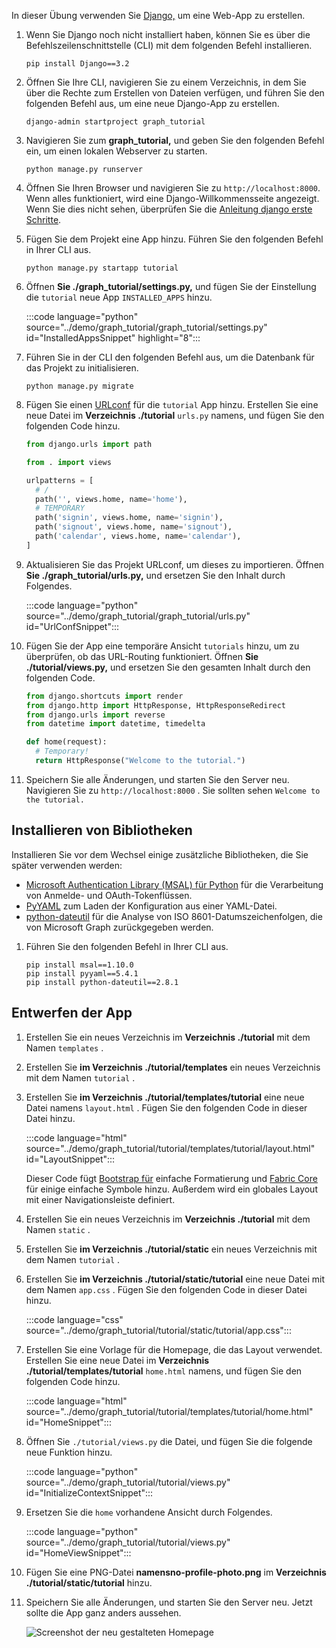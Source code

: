 <!-- markdownlint-disable MD002 MD041 -->

In dieser Übung verwenden Sie [Django,](https://www.djangoproject.com/) um eine Web-App zu erstellen.

1. Wenn Sie Django noch nicht installiert haben, können Sie es über die Befehlszeilenschnittstelle (CLI) mit dem folgenden Befehl installieren.

    ```Shell
    pip install Django==3.2
    ```

1. Öffnen Sie Ihre CLI, navigieren Sie zu einem Verzeichnis, in dem Sie über die Rechte zum Erstellen von Dateien verfügen, und führen Sie den folgenden Befehl aus, um eine neue Django-App zu erstellen.

    ```Shell
    django-admin startproject graph_tutorial
    ```

1. Navigieren Sie zum **graph_tutorial,** und geben Sie den folgenden Befehl ein, um einen lokalen Webserver zu starten.

    ```Shell
    python manage.py runserver
    ```

1. Öffnen Sie Ihren Browser und navigieren Sie zu `http://localhost:8000`. Wenn alles funktioniert, wird eine Django-Willkommensseite angezeigt. Wenn Sie dies nicht sehen, überprüfen Sie die [Anleitung django erste Schritte](https://www.djangoproject.com/start/).

1. Fügen Sie dem Projekt eine App hinzu. Führen Sie den folgenden Befehl in Ihrer CLI aus.

    ```Shell
    python manage.py startapp tutorial
    ```

1. Öffnen **Sie ./graph_tutorial/settings.py,** und fügen Sie der Einstellung die `tutorial` neue App `INSTALLED_APPS` hinzu.

    :::code language="python" source="../demo/graph_tutorial/graph_tutorial/settings.py" id="InstalledAppsSnippet" highlight="8":::

1. Führen Sie in der CLI den folgenden Befehl aus, um die Datenbank für das Projekt zu initialisieren.

    ```Shell
    python manage.py migrate
    ```

1. Fügen Sie einen [URLconf](https://docs.djangoproject.com/en/3.0/topics/http/urls/) für die `tutorial` App hinzu. Erstellen Sie eine neue Datei im **Verzeichnis ./tutorial** `urls.py` namens, und fügen Sie den folgenden Code hinzu.

    ```python
    from django.urls import path

    from . import views

    urlpatterns = [
      # /
      path('', views.home, name='home'),
      # TEMPORARY
      path('signin', views.home, name='signin'),
      path('signout', views.home, name='signout'),
      path('calendar', views.home, name='calendar'),
    ]
    ```

1. Aktualisieren Sie das Projekt URLconf, um dieses zu importieren. Öffnen **Sie ./graph_tutorial/urls.py,** und ersetzen Sie den Inhalt durch Folgendes.

    :::code language="python" source="../demo/graph_tutorial/graph_tutorial/urls.py" id="UrlConfSnippet":::

1. Fügen Sie der App eine temporäre Ansicht `tutorials` hinzu, um zu überprüfen, ob das URL-Routing funktioniert. Öffnen **Sie ./tutorial/views.py,** und ersetzen Sie den gesamten Inhalt durch den folgenden Code.

    ```python
    from django.shortcuts import render
    from django.http import HttpResponse, HttpResponseRedirect
    from django.urls import reverse
    from datetime import datetime, timedelta

    def home(request):
      # Temporary!
      return HttpResponse("Welcome to the tutorial.")
    ```

1. Speichern Sie alle Änderungen, und starten Sie den Server neu. Navigieren Sie zu `http://localhost:8000` . Sie sollten sehen `Welcome to the tutorial.`

## <a name="install-libraries"></a>Installieren von Bibliotheken

Installieren Sie vor dem Wechsel einige zusätzliche Bibliotheken, die Sie später verwenden werden:

- [Microsoft Authentication Library (MSAL) für Python](https://github.com/AzureAD/microsoft-authentication-library-for-python) für die Verarbeitung von Anmelde- und OAuth-Tokenflüssen.
- [PyYAML](https://pyyaml.org/wiki/PyYAMLDocumentation) zum Laden der Konfiguration aus einer YAML-Datei.
- [python-dateutil](https://pypi.org/project/python-dateutil/) für die Analyse von ISO 8601-Datumszeichenfolgen, die von Microsoft Graph zurückgegeben werden.

1. Führen Sie den folgenden Befehl in Ihrer CLI aus.

    ```Shell
    pip install msal==1.10.0
    pip install pyyaml==5.4.1
    pip install python-dateutil==2.8.1
    ```

## <a name="design-the-app"></a>Entwerfen der App

1. Erstellen Sie ein neues Verzeichnis im **Verzeichnis ./tutorial** mit dem Namen `templates` .

1. Erstellen Sie **im Verzeichnis ./tutorial/templates** ein neues Verzeichnis mit dem Namen `tutorial` .

1. Erstellen Sie **im Verzeichnis ./tutorial/templates/tutorial** eine neue Datei namens `layout.html` . Fügen Sie den folgenden Code in dieser Datei hinzu.

    :::code language="html" source="../demo/graph_tutorial/tutorial/templates/tutorial/layout.html" id="LayoutSnippet":::

    Dieser Code fügt [Bootstrap für](http://getbootstrap.com/) einfache Formatierung und [Fabric Core](https://developer.microsoft.com/fluentui#/get-started#fabric-core) für einige einfache Symbole hinzu. Außerdem wird ein globales Layout mit einer Navigationsleiste definiert.

1. Erstellen Sie ein neues Verzeichnis im **Verzeichnis ./tutorial** mit dem Namen `static` .

1. Erstellen Sie **im Verzeichnis ./tutorial/static** ein neues Verzeichnis mit dem Namen `tutorial` .

1. Erstellen Sie **im Verzeichnis ./tutorial/static/tutorial** eine neue Datei mit dem Namen `app.css` . Fügen Sie den folgenden Code in dieser Datei hinzu.

    :::code language="css" source="../demo/graph_tutorial/tutorial/static/tutorial/app.css":::

1. Erstellen Sie eine Vorlage für die Homepage, die das Layout verwendet. Erstellen Sie eine neue Datei im **Verzeichnis ./tutorial/templates/tutorial** `home.html` namens, und fügen Sie den folgenden Code hinzu.

    :::code language="html" source="../demo/graph_tutorial/tutorial/templates/tutorial/home.html" id="HomeSnippet":::

1. Öffnen Sie `./tutorial/views.py` die Datei, und fügen Sie die folgende neue Funktion hinzu.

    :::code language="python" source="../demo/graph_tutorial/tutorial/views.py" id="InitializeContextSnippet":::

1. Ersetzen Sie die `home` vorhandene Ansicht durch Folgendes.

    :::code language="python" source="../demo/graph_tutorial/tutorial/views.py" id="HomeViewSnippet":::

1. Fügen Sie eine PNG-Datei **namensno-profile-photo.png** im **Verzeichnis ./tutorial/static/tutorial** hinzu.

1. Speichern Sie alle Änderungen, und starten Sie den Server neu. Jetzt sollte die App ganz anders aussehen.

    ![Screenshot der neu gestalteten Homepage](./images/create-app-01.png)
